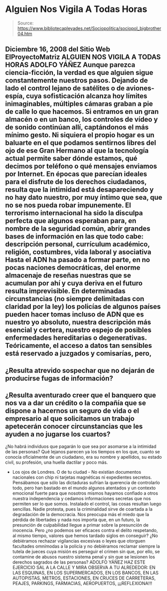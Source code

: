 # Alguien Nos Vigila A Todas Horas

> Source: https://www.bibliotecapleyades.net/Sociopolitica/sociopol_bigbrother04.htm

Diciembre 16, 2008
del Sitio Web
ElProyectoMatriz
ALGUIEN NOS VIGILA A TODAS HORAS
ADOLFO YÁÑEZ
Aunque parezca ciencia-ficción, la verdad es que alguien sigue
constantemente nuestros pasos.
Dejando de lado el control lejano de
satélites o de aviones-espía, cuya sofisticación alcanza hoy límites
inimaginables, múltiples cámaras graban a pie de calle lo que hacemos. Si
entramos en un gran almacén o en un banco, los controles de vídeo y de
sonido continúan allí, captándonos el más mínimo gesto.
Ni siquiera el
propio hogar es un baluarte en el que podamos sentirnos libres del ojo de
ese Gran Hermano al que la tecnología actual permite saber dónde estamos,
qué decimos por teléfono o qué mensajes enviamos por Internet.
En épocas que parecían ideales para el disfrute de los derechos ciudadanos,
resulta que la intimidad está desapareciendo y no hay dato nuestro, por muy
íntimo que sea, que no se nos pueda robar impunemente.
El terrorismo internacional ha sido la disculpa perfecta que algunos
esperaban para, en nombre de la seguridad común, abrir grandes bases de
información en las que todo cabe: descripción personal, currículum académico,
religión, costumbres, vida laboral y asociativa
Hasta el ADN ha pasado a
formar parte, en no pocas naciones democráticas, del enorme almacenaje de
reseñas nuestras que se acumulan por ahí y cuya deriva en el futuro resulta
imprevisible.
En determinadas circunstancias (no siempre delimitadas con claridad por la
ley) los policías de algunos países pueden hacer tomas incluso de ADN que es
nuestro yo absoluto, nuestra descripción más esencial y certera, nuestro
espejo de posibles enfermedades hereditarias o degenerativas.
Teóricamente, el acceso a datos tan sensibles está reservado a juzgados y
comisarías, pero,
-
¿Resulta atrevido sospechar que no dejarán de producirse
fugas de información?
-
¿Resulta aventurado creer que el banquero que nos va a
dar un crédito o la compañía que se dispone a hacernos un seguro de vida o
el empresario al que solicitamos un trabajo apetecerán conocer
circunstancias que les ayuden a no jugarse los cuartos?
-
¿No habrá individuos
que pagarán lo que sea por asomarse a la intimidad de las personas?
Qué lejanos parecen ya los tiempos en los que, cuanto se conocía
oficialmente de un ciudadano, era su nombre y apellidos, su estado civil, su
profesión, una huella dactilar y poco más.
- Los ojos de Londres. O de tu ciudad -
No existían documentos nacionales con chip ni tarjetas magnéticas ni
expedientes secretos.
Pensábamos que sólo las dictaduras sufrían la
querencia de controlarlo todo, pero han bastado en el mundo algunos
atentados y un contexto emocional fuerte para que nosotros mismos hayamos
confiado a otros
nuestra independencia y cedamos informaciones secretas que
nos permiten ser lo que somos.
Instalado el control, las cosas resultan luego sencillas. Nadie protesta,
pues la criminalidad sirve de coartada a la degradación de la democracia.
Nos preocupa más el miedo que la pérdida de libertades y nada nos importa
que, en un futuro, la presunción de culpabilidad llegue a primar sobre la
presunción de inocencia.
Pero ¿no podemos ser eficaces contra el delito
respetando, al mismo tiempo, valores que hemos tardado siglos en conseguir?
¿No debiéramos rechazar vigilancias excesivas o leyes que otorguen
facultades omnímodas a la policía y no debiéramos reclamar siempre la tutela
de jueces cuya misión es perseguir el crimen sin que, por ello, se contamine
de abusos nuestro sistema penal y sin que se lesionen los derechos sagrados
de las personas?
ADOLFO YÁÑEZ
HAZ ESTE EJERCICIO
SAL A LA CALLE Y MIRA
OBSERVA A TU ALREDEDOR:
EN LAS ESQUINAS, EN LOS SUPERMERCADOS, EN LOS BANCOS,
EN LAS AUTOPISTAS, METROS, ESTACIONES,
EN CRUCES DE CARRETERAS, PEAJES,
PARKINGS, FARMACIAS, AEROPUERTOS,
¡¡¡REFLEXIONA!!!
